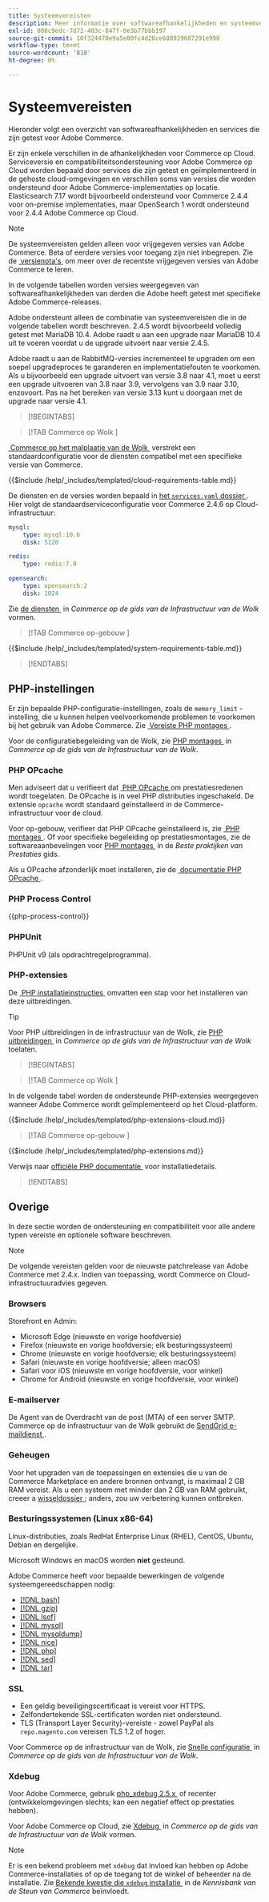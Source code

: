 ```yaml
---
title: Systeemvereisten
description: Meer informatie over softwareafhankelijkheden en systeemvereisten voor Adobe Commerce. Ontdek geteste configuraties om ervoor te zorgen dat deze compatibel zijn met uw implementatieomgeving.
exl-id: 008c9edc-7d72-403c-847f-0e3b77bbb197
source-git-commit: 10f324478e9a5e80fc4d28ce680929687291e990
workflow-type: tm+mt
source-wordcount: '818'
ht-degree: 0%

---
```


# Systeemvereisten

Hieronder volgt een overzicht van softwareafhankelijkheden en services die zijn getest voor Adobe Commerce.

Er zijn enkele verschillen in de afhankelijkheden voor Commerce op Cloud. Serviceversie en compatibiliteitsondersteuning voor Adobe Commerce op Cloud worden bepaald door services die zijn getest en geïmplementeerd in de gehoste cloud-omgevingen en verschillen soms van versies die worden ondersteund door Adobe Commerce-implementaties op locatie. Elasticsearch 7.17 wordt bijvoorbeeld ondersteund voor Commerce 2.4.4 voor on-premise implementaties, maar OpenSearch 1 wordt ondersteund voor 2.4.4 Adobe Commerce op Cloud.

>[!NOTE]
>
>De systeemvereisten gelden alleen voor vrijgegeven versies van Adobe Commerce. Beta of eerdere versies voor toegang zijn niet inbegrepen. Zie de [&#x200B; versienota&#39;s &#x200B;](../release/release-notes/overview.md) om meer over de recentste vrijgegeven versies van Adobe Commerce te leren.

In de volgende tabellen worden versies weergegeven van softwareafhankelijkheden van derden die Adobe heeft getest met specifieke Adobe Commerce-releases.

Adobe ondersteunt alleen de combinatie van systeemvereisten die in de volgende tabellen wordt beschreven. 2.4.5 wordt bijvoorbeeld volledig getest met MariaDB 10.4. Adobe raadt u aan een upgrade naar MariaDB 10.4 uit te voeren voordat u de upgrade uitvoert naar versie 2.4.5.

Adobe raadt u aan de RabbitMQ-versies incrementeel te upgraden om een soepel upgradeproces te garanderen en implementatiefouten te voorkomen. Als u bijvoorbeeld een upgrade uitvoert van versie 3.8 naar 4.1, moet u eerst een upgrade uitvoeren van 3.8 naar 3.9, vervolgens van 3.9 naar 3.10, enzovoort. Pas na het bereiken van versie 3.13 kunt u doorgaan met de upgrade naar versie 4.1.

>[!BEGINTABS]

>[!TAB  Commerce op Wolk ]

[&#x200B; Commerce op het malplaatje van de Wolk &#x200B;](https://github.com/magento/magento-cloud) verstrekt een standaardconfiguratie voor de diensten compatibel met een specifieke versie van Commerce.

{{$include /help/_includes/templated/cloud-requirements-table.md}}

De diensten en de versies worden bepaald in [&#x200B; het `services.yaml` dossier &#x200B;](https://github.com/magento/magento-cloud/blob/master/.magento/services.yaml). Hier volgt de standaardserviceconfiguratie voor Commerce 2.4.6 op Cloud-infrastructuur:

```yaml
mysql:
    type: mysql:10.6
    disk: 5120

redis:
    type: redis:7.0

opensearch:
    type: opensearch:2
    disk: 1024
```

Zie [&#x200B; de diensten &#x200B;](https://experienceleague.adobe.com/docs/commerce-cloud-service/user-guide/configure/service/services-yaml.html) in _Commerce op de gids van de Infrastructuur van de Wolk_ vormen.

>[!TAB  Commerce op-gebouw ]

{{$include /help/_includes/templated/system-requirements-table.md}}

>[!ENDTABS]

## PHP-instellingen

Er zijn bepaalde PHP-configuratie-instellingen, zoals de `memory_limit` -instelling, die u kunnen helpen veelvoorkomende problemen te voorkomen bij het gebruik van Adobe Commerce. Zie [&#x200B; Vereiste PHP montages &#x200B;](prerequisites/php-settings.md).

Voor de configuratiebegeleiding van de Wolk, zie [&#x200B; PHP montages &#x200B;](https://experienceleague.adobe.com/docs/commerce-cloud-service/user-guide/configure/app/php-settings.html) in _Commerce op de gids van de Infrastructuur van de Wolk_.

### PHP OPcache

Men adviseert dat u verifieert dat [&#x200B; PHP OPcache &#x200B;](https://www.php.net/manual/en/intro.opcache.php) om prestatiesredenen wordt toegelaten. De OPcache is in veel PHP distributies ingeschakeld. De extensie `opcache` wordt standaard geïnstalleerd in de Commerce-infrastructuur voor de cloud.

Voor op-gebouw, verifieer dat PHP OPcache geïnstalleerd is, zie [&#x200B; PHP montages &#x200B;](prerequisites/php-settings.md). Of voor specifieke begeleiding op prestatiesmontages, zie de softwareaanbevelingen voor [&#x200B; PHP montages &#x200B;](https://experienceleague.adobe.com/docs/commerce-operations/performance-best-practices/software.html#php-settings) in de _Beste praktijken van Prestaties_ gids.

Als u OPcache afzonderlijk moet installeren, zie de [&#x200B; documentatie PHP OPcache &#x200B;](https://www.php.net/manual/en/opcache.setup.php).

### PHP Process Control

{{php-process-control}}

### PHPUnit

PHPUnit v9 (als opdrachtregelprogramma).

### PHP-extensies

De [&#x200B; PHP installatieinstructies &#x200B;](prerequisites/php-settings.md) omvatten een stap voor het installeren van deze uitbreidingen.

>[!TIP]
>
>Voor PHP uitbreidingen in de infrastructuur van de Wolk, zie [&#x200B; PHP uitbreidingen &#x200B;](https://experienceleague.adobe.com/docs/commerce-cloud-service/user-guide/configure/app/php-settings.html#enable-extensions) in _Commerce op de gids van de Infrastructuur van de Wolk_ toelaten.

>[!BEGINTABS]

>[!TAB  Commerce op Wolk ]

In de volgende tabel worden de ondersteunde PHP-extensies weergegeven wanneer Adobe Commerce wordt geïmplementeerd op het Cloud-platform.

{{$include /help/_includes/templated/php-extensions-cloud.md}}

>[!TAB  Commerce op-gebouw ]

{{$include /help/_includes/templated/php-extensions.md}}

Verwijs naar [&#x200B; officiële PHP documentatie &#x200B;](https://www.php.net/manual/en/extensions.php) voor installatiedetails.

>[!ENDTABS]

## Overige

In deze sectie worden de ondersteuning en compatibiliteit voor alle andere typen vereiste en optionele software beschreven.

>[!NOTE]
>
>De volgende vereisten gelden voor de nieuwste patchrelease van Adobe Commerce met 2.4.x. Indien van toepassing, wordt Commerce on Cloud-infrastructuuradvies gegeven.

### Browsers

Storefront en Admin:

- Microsoft Edge (nieuwste en vorige hoofdversie)
- Firefox (nieuwste en vorige hoofdversie; elk besturingssysteem)
- Chrome (nieuwste en vorige hoofdversie; elk besturingssysteem)
- Safari (nieuwste en vorige hoofdversie; alleen macOS)
- Safari voor iOS (nieuwste en vorige hoofdversie, voor winkel)
- Chrome for Android (nieuwste en vorige hoofdversie, voor winkel)

### E-mailserver

De Agent van de Overdracht van de post (MTA) of een server SMTP. Commerce op de infrastructuur van de Wolk gebruikt de [&#x200B; SendGrid e-maildienst &#x200B;](https://experienceleague.adobe.com/docs/commerce-cloud-service/user-guide/project/sendgrid.html).

### Geheugen

Voor het upgraden van de toepassingen en extensies die u van de Commerce Marketplace en andere bronnen ontvangt, is maximaal 2 GB RAM vereist. Als u een systeem met minder dan 2 GB van RAM gebruikt, creeer a [&#x200B; wisseldossier &#x200B;](https://support.magento.com/hc/en-us/articles/360032980432); anders, zou uw verbetering kunnen ontbreken.

### Besturingssystemen (Linux x86-64)

Linux-distributies, zoals RedHat Enterprise Linux (RHEL), CentOS, Ubuntu, Debian en dergelijke.

Microsoft Windows en macOS worden **niet** gesteund.

Adobe Commerce heeft voor bepaalde bewerkingen de volgende systeemgereedschappen nodig:

- [[!DNL bash]](https://www.gnu.org/software/bash/)
- [[!DNL gzip]](https://www.gzip.org/)
- [[!DNL lsof]](https://linux.die.net/man/8/lsof)
- [[!DNL mysql]](https://www.mysql.com/)
- [[!DNL mysqldump]](https://dev.mysql.com/doc/refman/8.0/en/mysqldump.html)
- [[!DNL nice]](https://linux.die.net/man/1/nice)
- [[!DNL php]](https://www.php.net/)
- [[!DNL sed]](https://www.gnu.org/software/sed/manual/sed.html)
- [[!DNL tar]](https://linux.die.net/man/1/tar)

### SSL

- Een geldig beveiligingscertificaat is vereist voor HTTPS.
- Zelfondertekende SSL-certificaten worden niet ondersteund.
- TLS (Transport Layer Security)-vereiste - zowel PayPal als `repo.magento.com` vereisen TLS 1.2 of hoger.

Voor Commerce op de infrastructuur van de Wolk, zie [&#x200B; Snelle configuratie &#x200B;](https://experienceleague.adobe.com/docs/commerce-cloud-service/user-guide/cdn/setup-fastly/fastly-configuration.html) in _Commerce op de gids van de Infrastructuur van de Wolk_.

### Xdebug

Voor Adobe Commerce, gebruik [&#x200B; php_xdebug 2.5.x &#x200B;](https://xdebug.org/download) of recenter (ontwikkelomgevingen slechts; kan een negatief effect op prestaties hebben).

Voor Adobe Commerce op Cloud, zie [&#x200B; Xdebug &#x200B;](https://experienceleague.adobe.com/docs/commerce-cloud-service/user-guide/develop/test/debug.html) in _Commerce op de gids van de Infrastructuur van de Wolk_ vormen.

>[!NOTE]
>
>Er is een bekend probleem met `xdebug` dat invloed kan hebben op Adobe Commerce-installaties of op de toegang tot de winkel of beheerder na de installatie. Zie [&#x200B; Bekende kwestie die `xdebug` installatie &#x200B;](https://experienceleague.adobe.com/docs/commerce-knowledge-base/kb/troubleshooting/miscellaneous/known-issues-that-affect-installation.html) in de _Kennisbank van de Steun van Commerce_ beïnvloedt.


<!-- Last updated from includes: 2025-08-26 16:56:07 -->
